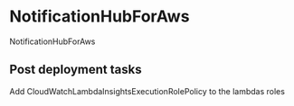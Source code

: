 # NotificationHubForAws
NotificationHubForAws


## Post deployment tasks

Add CloudWatchLambdaInsightsExecutionRolePolicy to the lambdas roles
